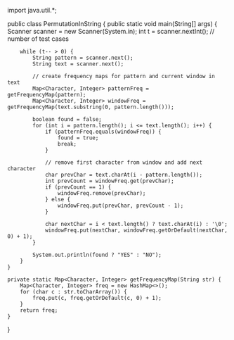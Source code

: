 import java.util.*;

public class PermutationInString {
    public static void main(String[] args) {
        Scanner scanner = new Scanner(System.in);
        int t = scanner.nextInt(); // number of test cases
        
        while (t-- > 0) {
            String pattern = scanner.next();
            String text = scanner.next();
            
            // create frequency maps for pattern and current window in text
            Map<Character, Integer> patternFreq = getFrequencyMap(pattern);
            Map<Character, Integer> windowFreq = getFrequencyMap(text.substring(0, pattern.length()));
            
            boolean found = false;
            for (int i = pattern.length(); i <= text.length(); i++) {
                if (patternFreq.equals(windowFreq)) {
                    found = true;
                    break;
                }
                
                // remove first character from window and add next character
                char prevChar = text.charAt(i - pattern.length());
                int prevCount = windowFreq.get(prevChar);
                if (prevCount == 1) {
                    windowFreq.remove(prevChar);
                } else {
                    windowFreq.put(prevChar, prevCount - 1);
                }
                
                char nextChar = i < text.length() ? text.charAt(i) : '\0';
                windowFreq.put(nextChar, windowFreq.getOrDefault(nextChar, 0) + 1);
            }
            
            System.out.println(found ? "YES" : "NO");
        }
    }
    
    private static Map<Character, Integer> getFrequencyMap(String str) {
        Map<Character, Integer> freq = new HashMap<>();
        for (char c : str.toCharArray()) {
            freq.put(c, freq.getOrDefault(c, 0) + 1);
        }
        return freq;
    }
}
